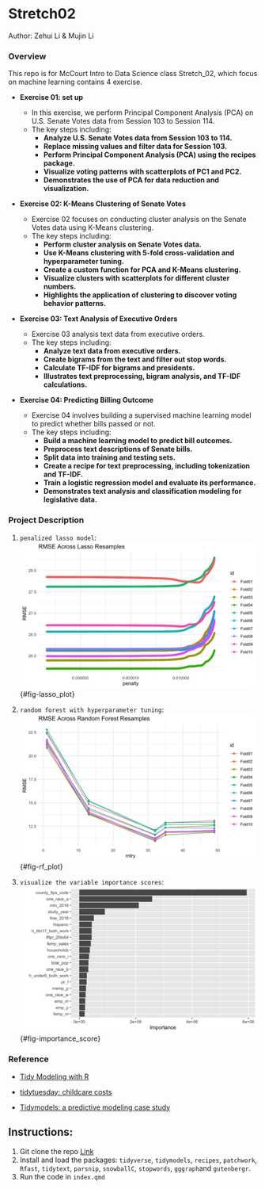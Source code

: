 # Stretch02
Author: Zehui Li & Mujin Li
### Overview
This repo is for McCourt Intro to Data Science class Stretch_02, which focus on machine learning contains 4 exercise.

- **Exercise 01: set up**
   - In this exercise, we perform Principal Component Analysis (PCA) on U.S. Senate Votes data from Session 103 to Session 114.
   - The key steps including:
     -  **Analyze U.S. Senate Votes data from Session 103 to 114.** 
     -  **Replace missing values and filter data for Session 103.** 
     -  **Perform Principal Component Analysis (PCA) using the recipes package.**
     -  **Visualize voting patterns with scatterplots of PC1 and PC2.**
     -  **Demonstrates the use of PCA for data reduction and visualization.**

- **Exercise 02: K-Means Clustering of Senate Votes** 
   - Exercise 02 focuses on conducting cluster analysis on the Senate Votes data using K-Means clustering.
   - The key steps including:
     - **Perform cluster analysis on Senate Votes data.**
     - **Use K-Means clustering with 5-fold cross-validation and hyperparameter tuning.**
     - **Create a custom function for PCA and K-Means clustering.**
     - **Visualize clusters with scatterplots for different cluster numbers.**
     - **Highlights the application of clustering to discover voting behavior patterns.**

- **Exercise 03: Text Analysis of Executive Orders** 
   - Exercise 03 analysis text data from executive orders.
   - The key steps including:
     - **Analyze text data from executive orders.**
     - **Create bigrams from the text and filter out stop words.**
     - **Calculate TF-IDF for bigrams and presidents.**
     - **Illustrates text preprocessing, bigram analysis, and TF-IDF calculations.**

- **Exercise 04: Predicting Billing Outcome** 
   - Exercise 04 involves building a supervised machine learning model to predict whether bills passed or not.
   - The key steps including:
     - **Build a machine learning model to predict bill outcomes.**
     - **Preprocess text descriptions of Senate bills.**
     - **Split data into training and testing sets.**
     - **Create a recipe for text preprocessing, including tokenization and TF-IDF.**
     - **Train a logistic regression model and evaluate its performance.**
     - **Demonstrates text analysis and classification modeling for legislative data.**

### Project Description

1. `penalized lasso model`:
![penalized lasso model](lasso_plot.png){#fig-lasso_plot}

2. `random forest with hyperparameter tuning`:
![random forest](rf_plot.jpg){#fig-rf_plot}

3. `visualize the variable importance scores`:
![variable importance scores](rf_importance.png){#fig-importance_score}

### Reference

- [Tidy Modeling with R](https://www.tmwr.org/resampling)

- [tidytuesday: childcare costs](https://github.com/rfordatascience/tidytuesday/blob/master/data/2023/2023-05-09/readme.md)

- [Tidymodels: a predictive modeling case study](https://www.tidymodels.org/start/)

## Instructions:
1. Git clone the repo [Link](https://github.com/Freya-MJ/Assignment_08.git)
2. Install and load the packages: `tidyverse`, `tidymodels`, `recipes`, `patchwork`, `Rfast`, `tidytext`, `parsnip`, `snowballC`, `stopwords`, `gggraph`and `gutenbergr`.
3. Run the code in `index.qmd`


